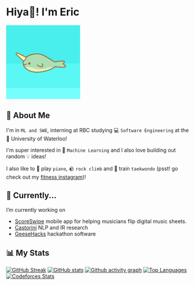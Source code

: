 # Hiya👋! I'm Eric
<img width="200" height="200" object-fit="none" src="https://github.com/16BitNarwhal/16BitNarwhal/blob/main/narhwal.gif"/>

## 📖 About Me
I'm in `ML and SWE`, interning at RBC studying 💻 `Software Engineering` at the 🏫 University of Waterloo! 

I'm super interested in 🤖 `Machine Learning` and I also love building out random 💡 ideas!

I also like to 🎹 play `piano`, 🪨 `rock climb` and 🥋 train `taekwondo` (psst! go check out my [fitness instagram](https://www.instagram.com/16fitnarwhal/))!

## 🌱 Currently...
I’m currently working on
- [ScoreSwipe](https://github.com/16BitNarwhal/ScoreSwipe) mobile app for helping musicians flip digital music sheets.
- [Castorini](https://github.com/castorini/) NLP and IR research
- [GeeseHacks](https://github.com/GeeseHacks) hackathon software


## 📊 My Stats
[![GitHub Streak](http://github-readme-streak-stats.herokuapp.com?user=16bitnarwhal&theme=tokyonight)](https://github.com/16bitnarwhal)
[![GitHub stats](https://github-readme-stats.vercel.app/api?username=16bitnarwhal&theme=tokyonight&show_icons=true)](https://github.com/16bitnarwhal)
[![Github activity graph](https://github-readme-activity-graph.vercel.app/graph?username=16bitnarwhal&theme=tokyo-night&height=300&area=true)](https://github.com/ashutosh00710/github-readme-activity-graph)
[![Top Languages](https://github-readme-stats.vercel.app/api/top-langs/?username=16bitnarwhal&layout=compact&langs_count=8&hide=shaderlab,hlsl,css,cmake&theme=tokyonight)](https://github.com/16bitnarwhal)
[![Codeforces Stats](https://codeforces-readme-stats.vercel.app/api/card?username=16bitnarwhal&theme=tokyonight)](https://codeforces.com/profile/16bitnarwhal)
